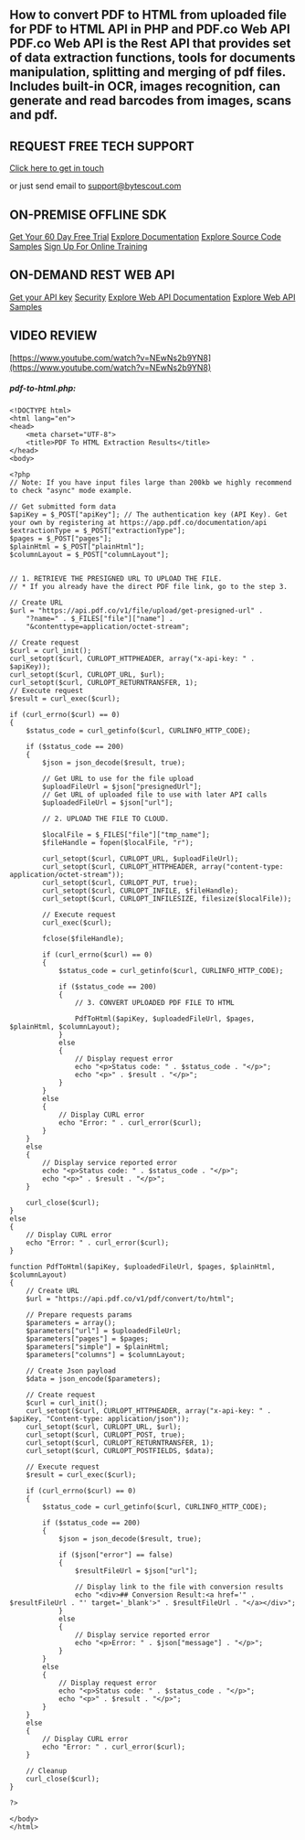 ## How to convert PDF to HTML from uploaded file for PDF to HTML API in PHP and PDF.co Web API PDF.co Web API is the Rest API that provides set of data extraction functions, tools for documents manipulation, splitting and merging of pdf files. Includes built-in OCR, images recognition, can generate and read barcodes from images, scans and pdf.

## REQUEST FREE TECH SUPPORT

[Click here to get in touch](https://bytescout.zendesk.com/hc/en-us/requests/new?subject=PDF.co%20Web%20API%20Question)

or just send email to [support@bytescout.com](mailto:support@bytescout.com?subject=PDF.co%20Web%20API%20Question) 

## ON-PREMISE OFFLINE SDK 

[Get Your 60 Day Free Trial](https://bytescout.com/download/web-installer?utm_source=github-readme)
[Explore Documentation](https://bytescout.com/documentation/index.html?utm_source=github-readme)
[Explore Source Code Samples](https://github.com/bytescout/ByteScout-SDK-SourceCode/)
[Sign Up For Online Training](https://academy.bytescout.com/)


## ON-DEMAND REST WEB API

[Get your API key](https://app.pdf.co/signup?utm_source=github-readme)
[Security](https://pdf.co/security)
[Explore Web API Documentation](https://apidocs.pdf.co?utm_source=github-readme)
[Explore Web API Samples](https://github.com/bytescout/ByteScout-SDK-SourceCode/tree/master/PDF.co%20Web%20API)

## VIDEO REVIEW

[https://www.youtube.com/watch?v=NEwNs2b9YN8](https://www.youtube.com/watch?v=NEwNs2b9YN8)




<!-- code block begin -->

##### **pdf-to-html.php:**
    
```
<!DOCTYPE html>
<html lang="en">
<head>
    <meta charset="UTF-8">
    <title>PDF To HTML Extraction Results</title>
</head>
<body>

<?php 
// Note: If you have input files large than 200kb we highly recommend to check "async" mode example.

// Get submitted form data
$apiKey = $_POST["apiKey"]; // The authentication key (API Key). Get your own by registering at https://app.pdf.co/documentation/api
$extractionType = $_POST["extractionType"];
$pages = $_POST["pages"];
$plainHtml = $_POST["plainHtml"];
$columnLayout = $_POST["columnLayout"];


// 1. RETRIEVE THE PRESIGNED URL TO UPLOAD THE FILE.
// * If you already have the direct PDF file link, go to the step 3.

// Create URL
$url = "https://api.pdf.co/v1/file/upload/get-presigned-url" . 
    "?name=" . $_FILES["file"]["name"] .
    "&contenttype=application/octet-stream";
    
// Create request
$curl = curl_init();
curl_setopt($curl, CURLOPT_HTTPHEADER, array("x-api-key: " . $apiKey));
curl_setopt($curl, CURLOPT_URL, $url);
curl_setopt($curl, CURLOPT_RETURNTRANSFER, 1);
// Execute request
$result = curl_exec($curl);

if (curl_errno($curl) == 0)
{
    $status_code = curl_getinfo($curl, CURLINFO_HTTP_CODE);
    
    if ($status_code == 200)
    {
        $json = json_decode($result, true);
        
        // Get URL to use for the file upload
        $uploadFileUrl = $json["presignedUrl"];
        // Get URL of uploaded file to use with later API calls
        $uploadedFileUrl = $json["url"];
        
        // 2. UPLOAD THE FILE TO CLOUD.
        
        $localFile = $_FILES["file"]["tmp_name"];
        $fileHandle = fopen($localFile, "r");
        
        curl_setopt($curl, CURLOPT_URL, $uploadFileUrl);
        curl_setopt($curl, CURLOPT_HTTPHEADER, array("content-type: application/octet-stream"));
        curl_setopt($curl, CURLOPT_PUT, true);
        curl_setopt($curl, CURLOPT_INFILE, $fileHandle);
        curl_setopt($curl, CURLOPT_INFILESIZE, filesize($localFile));

        // Execute request
        curl_exec($curl);
        
        fclose($fileHandle);
        
        if (curl_errno($curl) == 0)
        {
            $status_code = curl_getinfo($curl, CURLINFO_HTTP_CODE);
            
            if ($status_code == 200)
            {
                // 3. CONVERT UPLOADED PDF FILE TO HTML
                
                PdfToHtml($apiKey, $uploadedFileUrl, $pages, $plainHtml, $columnLayout);
            }
            else
            {
                // Display request error
                echo "<p>Status code: " . $status_code . "</p>"; 
                echo "<p>" . $result . "</p>"; 
            }
        }
        else
        {
            // Display CURL error
            echo "Error: " . curl_error($curl);
        }
    }
    else
    {
        // Display service reported error
        echo "<p>Status code: " . $status_code . "</p>"; 
        echo "<p>" . $result . "</p>"; 
    }
    
    curl_close($curl);
}
else
{
    // Display CURL error
    echo "Error: " . curl_error($curl);
}

function PdfToHtml($apiKey, $uploadedFileUrl, $pages, $plainHtml, $columnLayout) 
{
    // Create URL
    $url = "https://api.pdf.co/v1/pdf/convert/to/html";
        
    // Prepare requests params
    $parameters = array();
    $parameters["url"] = $uploadedFileUrl;
    $parameters["pages"] = $pages;
    $parameters["simple"] = $plainHtml;
    $parameters["columns"] = $columnLayout;

    // Create Json payload
    $data = json_encode($parameters);

    // Create request
    $curl = curl_init();
    curl_setopt($curl, CURLOPT_HTTPHEADER, array("x-api-key: " . $apiKey, "Content-type: application/json"));
    curl_setopt($curl, CURLOPT_URL, $url);
    curl_setopt($curl, CURLOPT_POST, true);
    curl_setopt($curl, CURLOPT_RETURNTRANSFER, 1);
    curl_setopt($curl, CURLOPT_POSTFIELDS, $data);

    // Execute request
    $result = curl_exec($curl);
    
    if (curl_errno($curl) == 0)
    {
        $status_code = curl_getinfo($curl, CURLINFO_HTTP_CODE);
        
        if ($status_code == 200)
        {
            $json = json_decode($result, true);
            
            if ($json["error"] == false)
            {
                $resultFileUrl = $json["url"];
                
                // Display link to the file with conversion results
                echo "<div>## Conversion Result:<a href='" . $resultFileUrl . "' target='_blank'>" . $resultFileUrl . "</a></div>";
            }
            else
            {
                // Display service reported error
                echo "<p>Error: " . $json["message"] . "</p>"; 
            }
        }
        else
        {
            // Display request error
            echo "<p>Status code: " . $status_code . "</p>"; 
            echo "<p>" . $result . "</p>"; 
        }
    }
    else
    {
        // Display CURL error
        echo "Error: " . curl_error($curl);
    }
    
    // Cleanup
    curl_close($curl);
}

?>

</body>
</html>
```

<!-- code block end -->